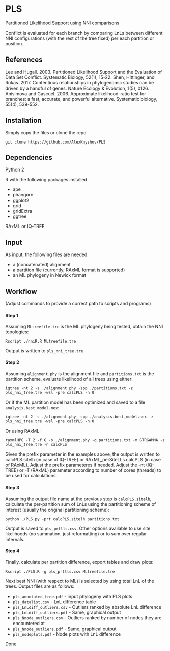 # PLS
Partitioned Likelihood Support using NNI comparisons

Conflict is evaluated for each branch by comparing LnLs between different NNI configurations (with the rest of the tree fixed) per each partition or position.

## References
Lee and Hugall. 2003. Partitioned Likelihood Support and the Evaluation of Data Set Conflict. Systematic Biology, 52(1), 15-22.
Shen, Hittinger, and Rokas. 2017. Contentious relationships in phylogenomic studies can be driven by a handful of genes. Nature Ecology & Evolution, 1(5), 0126.
Anisimova and Gascuel. 2006. Approximate likelihood-ratio test for branches: a fast, accurate, and powerful alternative. Systematic biology, 55(4), 539-552.

## Installation

Simply copy the files or clone the repo
```
git clone https://github.com/AlexKnyshov/PLS
```

## Dependencies
Python 2

R with the following packages installed
- ape
- phangorn
- ggplot2
- grid
- gridExtra
- ggtree

RAxML or IQ-TREE


## Input
As input, the following files are needed:
- a (concatenated) alignment
- a partition file (currently, RAxML format is supported)
- an ML phylogeny in Newick format

## Workflow

(Adjust commands to provide a correct path to scripts and programs)

#### Step 1

Assuming `MLtreefile.tre` is the ML phylogeny being tested, obtain the NNI topologies:
```
Rscript ./nniR.R MLtreefile.tre
```
Output is written to `pls_nni_tree.tre`

#### Step 2

Assuming `alignment.phy` is the alignment file and `partitions.txt` is the partition scheme, evaluate likelihood of all trees using either:
```
iqtree -nt 2 -s ./alignment.phy -spp ./partitions.txt -z pls_nni_tree.tre -wsl -pre calcPLS -n 0
```
Or if the ML partition model has been optimized and saved to a file `analysis.best_model.nex`:
```
iqtree -nt 2 -s ./alignment.phy -spp ./analysis.best_model.nex -z pls_nni_tree.tre -wsl -pre calcPLS -n 0
```
Or using RAxML:
```
raxmlHPC -T 2 -f G -s ./alignment.phy -q partitions.txt -m GTRGAMMA -z pls_nni_tree.tre -n calcPLS
```
Given the prefix parameter in the examples above, the output is written to calcPLS.sitelh (in case of IQ-TREE) or RAxML_perSiteLLs.calcPLS (in case of RAxML). Adjust the prefix parameteres if needed. Adjust the -nt (IQ-TREE) or -T (RAxML) parameter according to number of cores (threads) to be used for calculations.

#### Step 3

Assuming the output file name at the previous step is `calcPLS.sitelh`, calculate the per-partition sum of LnLs using the partitioning scheme of interest (usually the original partitioning scheme):
```
python ./PLS.py -prt calcPLS.sitelh partitions.txt
```
Output is saved to `pls_prtlls.csv`. Other options available to use site likelihoods (no summation, just reformatting) or to sum over regular intervals.

#### Step 4

Finally, calculate per partition difference, export tables and draw plots:
```
Rscript ./PLS.R -g pls_prtlls.csv MLtreefile.tre
```
Next best NNI (with respect to ML) is selected by using total LnL of the trees.
Output files are as follows:
- `pls_annotated_tree.pdf` - input phylogeny with PLS plots
- `pls_datalist.csv` - LnL difference table
- `pls_LnLdiff_outliers.csv` - Outliers ranked by absolute LnL difference
- `pls_LnLdiff_outliers.pdf` - Same, graphical output
- `pls_Nnode_outliers.csv` - Outliers ranked by number of nodes they are encountered at
- `pls_Nnode_outliers.pdf` - Same, graphical output
- `pls_nodeplots.pdf` - Node plots with LnL difference

Done
